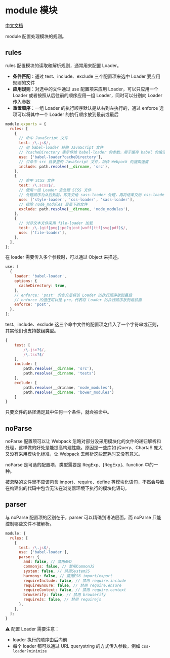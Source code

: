 # module 模块

[中文文档](https://webpack.docschina.org/configuration/module/)

module 配置处理模块的规则。

## rules

rules 配置模块的读取和解析规则，通常用来配置 Loader。

- **条件匹配**：通过 test、include、exclude 三个配置项来选中 Loader 要应用规则的文件
- **应用规则**：对选中的文件通过 use 配置项来应用 Loader，可以只应用一个 Loader 或者按照从后往前的顺序应用一组 Loader，同时可以分别向 Loader 传入参数
- **重置顺序**：一组 Loader 的执行顺序默认是从右到左执行的，通过 enforce 选项可以将其中一个 Loader 的执行顺序放到最前或最后

```js
module.exports = {
  rules: [
    {
      // 命中 JavaScript 文件
      test: /\.js$/,
      // 用 babel-loader 转换 JavaScript 文件
      // ?cacheDirectory 表示传给 babel-loader 的参数，用于缓存 babel 的编译结果，加快重新编译的速度
      use: ['babel-loader?cacheDirectory'],
      // 只命中 src 目录里的 JavaScript 文件，加快 Webpack 的搜索速度
      include: path.resolve(__dirname, 'src'),
    },
    {
      // 命中 SCSS 文件
      test: /\.scss$/,
      // 使用一组 Loader 去处理 SCSS 文件
      // 处理顺序为从后到前，即先交给 sass-loader 处理，再将结果交给 css-loader，最后交给 style-loader
      use: ['style-loader', 'css-loader', 'sass-loader'],
      // 排除 node_modules 目录下的文件
      exclude: path.resolve(__dirname, 'node_modules'),
    },
    {
      // 对非文本文件采用 file-loader 加载
      test: /\.(gif|png|jpe?g|eot|woff|ttf|svg|pdf)$/,
      use: ['file-loader'],
    },
  ],
};
```

在 loader 需要传入多个参数时，可以通过 Object 来描述。

```js
use: [
  {
    loader: 'babel-loader',
    options: {
      cacheDirectory: true,
    },
    // enforce: 'post' 的含义是将该 Loader 的执行顺序放到最后
    // enforce 的值还可以是 pre，代表将 Loader 的执行顺序放到最前面
    enforce: 'post',
  },
];
```

test、include、exclude 这三个命中文件的配置项之传入了一个字符串或正则，其实他们也支持数组类型。

```js
{
    test: [
        /\.jsx?$/,
        /\.tsx?$/
    ],
    include: [
		path.resolve(__dirname, 'src'),
        path.resolve(__dirname, 'tests')
	],
    exclude: [
		path.resolve(__driname, 'node_modules'),
        path.resolve(__dirname, 'bower_modules')
	]
}
```

只要文件的路径满足其中任何一个条件，就会被命中。

## noParse

noParse 配置项可以让 Webpack 忽略对部分没采用模块化的文件的递归解析和处理，这样做的好处是能提高构建性能。原因是一些库如 jQuery、ChartJS 庞大又没有采用模块化标准，让 Webpack 去解析这些既耗时又没有意义。

noParse 是可选的配置项，类型需要是 RegExp、[RegExp]、function 中的一种。

被忽略的文件里不应该包含 import、require、define 等模块化语句，不然会导致在构建出的代码中包含无法在浏览器环境下执行的模块化语句。

## parser

与 noParse 配置项的区别在于，parser 可以精确到语法层面，而 noParse 只能控制哪些文件不被解析。

```js
module: {
  rules: [
    {
      test: /\.js$/,
      use: ['babel-loader'],
      parser: {
        amd: false, // 禁用AMD
        commonjs: false, // 禁用CommonJS
        system: false, // 禁用SystemJS
        harmony: false, // 禁用ES6 import/export
        requireInclude: false, // 禁用 require.include
        requireEnsure: false, // 禁用 require.ensure
        requireContext: false, // 禁用 require.context
        browserify: false, // 禁用 browserify
        requireJs: false, // 禁用 requirejs
      },
    },
  ];
}
```

⚠️ 配置 Loader 需要注意：

- loader 执行的顺序由后向前
- 每个 loader 都可以通过 URL querystring 的方式传入参数，例如 `css-loader?minimize`
